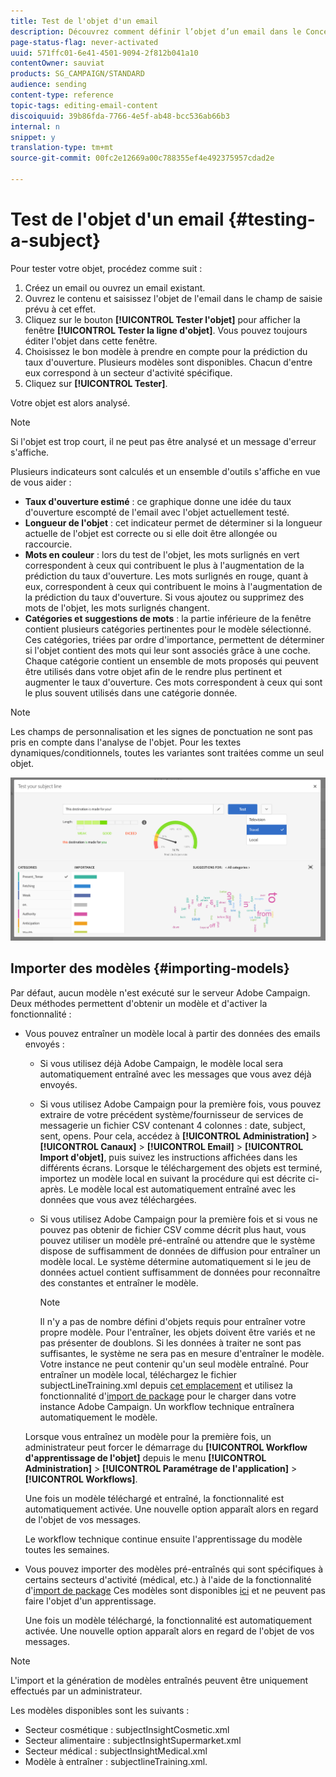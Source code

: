 ```yaml
---
title: Test de l'objet d'un email
description: Découvrez comment définir l’objet d’un email dans le Concepteur d’email.
page-status-flag: never-activated
uuid: 571ffc01-6e41-4501-9094-2f812b041a10
contentOwner: sauviat
products: SG_CAMPAIGN/STANDARD
audience: sending
content-type: reference
topic-tags: editing-email-content
discoiquuid: 39b86fda-7766-4e5f-ab48-bcc536ab66b3
internal: n
snippet: y
translation-type: tm+mt
source-git-commit: 00fc2e12669a00c788355ef4e492375957cdad2e

---
```


# Test de l'objet d'un email {#testing-a-subject}

Pour tester votre objet, procédez comme suit :

1. Créez un email ou ouvrez un email existant.
1. Ouvrez le contenu et saisissez l'objet de l'email dans le champ de saisie prévu à cet effet.
1. Cliquez sur le bouton **[!UICONTROL Tester l'objet]** pour afficher la fenêtre **[!UICONTROL Tester la ligne d'objet]**. Vous pouvez toujours éditer l'objet dans cette fenêtre.
1. Choisissez le bon modèle à prendre en compte pour la prédiction du taux d'ouverture. Plusieurs modèles sont disponibles. Chacun d'entre eux correspond à un secteur d'activité spécifique.
1. Cliquez sur **[!UICONTROL Tester]**.

Votre objet est alors analysé.

>[!NOTE]
>
>Si l'objet est trop court, il ne peut pas être analysé et un message d'erreur s'affiche.

Plusieurs indicateurs sont calculés et un ensemble d'outils s'affiche en vue de vous aider :

* **Taux d'ouverture estimé** : ce graphique donne une idée du taux d'ouverture escompté de l'email avec l'objet actuellement testé.
* **Longueur de l'objet** : cet indicateur permet de déterminer si la longueur actuelle de l'objet est correcte ou si elle doit être allongée ou raccourcie.
* **Mots en couleur** : lors du test de l'objet, les mots surlignés en vert correspondent à ceux qui contribuent le plus à l'augmentation de la prédiction du taux d'ouverture. Les mots surlignés en rouge, quant à eux, correspondent à ceux qui contribuent le moins à l'augmentation de la prédiction du taux d'ouverture. Si vous ajoutez ou supprimez des mots de l'objet, les mots surlignés changent.
* **Catégories et suggestions de mots** : la partie inférieure de la fenêtre contient plusieurs catégories pertinentes pour le modèle sélectionné. Ces catégories, triées par ordre d'importance, permettent de déterminer si l'objet contient des mots qui leur sont associés grâce à une coche. Chaque catégorie contient un ensemble de mots proposés qui peuvent être utilisés dans votre objet afin de le rendre plus pertinent et augmenter le taux d'ouverture. Ces mots correspondent à ceux qui sont le plus souvent utilisés dans une catégorie donnée.

>[!NOTE]
>
>Les champs de personnalisation et les signes de ponctuation ne sont pas pris en compte dans l'analyse de l'objet. Pour les textes dynamiques/conditionnels, toutes les variantes sont traitées comme un seul objet.

![](assets/predictive_subject_line_example.png)

## Importer des modèles  {#importing-models}

Par défaut, aucun modèle n'est exécuté sur le serveur Adobe Campaign. Deux méthodes permettent d'obtenir un modèle et d'activer la fonctionnalité :

* Vous pouvez entraîner un modèle local à partir des données des emails envoyés :

   * Si vous utilisez déjà Adobe Campaign, le modèle local sera automatiquement entraîné avec les messages que vous avez déjà envoyés.
   * Si vous utilisez Adobe Campaign pour la première fois, vous pouvez extraire de votre précédent système/fournisseur de services de messagerie un fichier CSV contenant 4 colonnes : date, subject, sent, opens. Pour cela, accédez à **[!UICONTROL Administration]** &gt; **[!UICONTROL Canaux]** &gt; **[!UICONTROL Email]** &gt; **[!UICONTROL Import d'objet]**, puis suivez les instructions affichées dans les différents écrans. Lorsque le téléchargement des objets est terminé, importez un modèle local en suivant la procédure qui est décrite ci-après. Le modèle local est automatiquement entraîné avec les données que vous avez téléchargées.
   * Si vous utilisez Adobe Campaign pour la première fois et si vous ne pouvez pas obtenir de fichier CSV comme décrit plus haut, vous pouvez utiliser un modèle pré-entraîné ou attendre que le système dispose de suffisamment de données de diffusion pour entraîner un modèle local. Le système détermine automatiquement si le jeu de données actuel contient suffisamment de données pour reconnaître des constantes et entraîner le modèle.

      >[!NOTE]
      >
      >Il n'y a pas de nombre défini d'objets requis pour entraîner votre propre modèle. Pour l'entraîner, les objets doivent être variés et ne pas présenter de doublons. Si les données à traiter ne sont pas suffisantes, le système ne sera pas en mesure d'entraîner le modèle. Votre instance ne peut contenir qu'un seul modèle entraîné.
   Pour entraîner un modèle local, téléchargez le fichier subjectLineTraining.xml depuis [cet emplacement](https://support.neolane.net/webApp/downloadCenter?__userConfig=psaDownloadCenter) et utilisez la fonctionnalité d'[import de package](../../automating/using/managing-packages.md) pour le charger dans votre instance Adobe Campaign. Un workflow technique entraînera automatiquement le modèle.

   Lorsque vous entraînez un modèle pour la première fois, un administrateur peut forcer le démarrage du **[!UICONTROL Workflow d'apprentissage de l'objet]** depuis le menu **[!UICONTROL Administration]** &gt; **[!UICONTROL Paramétrage de l'application]** &gt; **[!UICONTROL Workflows]**.

   Une fois un modèle téléchargé et entraîné, la fonctionnalité est automatiquement activée. Une nouvelle option apparaît alors en regard de l'objet de vos messages.

   Le workflow technique continue ensuite l'apprentissage du modèle toutes les semaines.

* Vous pouvez importer des modèles pré-entraînés qui sont spécifiques à certains secteurs d'activité (médical, etc.) à l'aide de la fonctionnalité d'[import de package](../../automating/using/managing-packages.md) Ces modèles sont disponibles [ici](https://support.neolane.net/webApp/downloadCenter?__userConfig=psaDownloadCenter) et ne peuvent pas faire l'objet d'un apprentissage.

   Une fois un modèle téléchargé, la fonctionnalité est automatiquement activée. Une nouvelle option apparaît alors en regard de l'objet de vos messages.

>[!NOTE]
>
>L'import et la génération de modèles entraînés peuvent être uniquement effectués par un administrateur.

Les modèles disponibles sont les suivants :

* Secteur cosmétique : subjectInsightCosmetic.xml
* Secteur alimentaire : subjectInsightSupermarket.xml
* Secteur médical : subjectInsightMedical.xml
* Modèle à entraîner : subjectlineTraining.xml.
